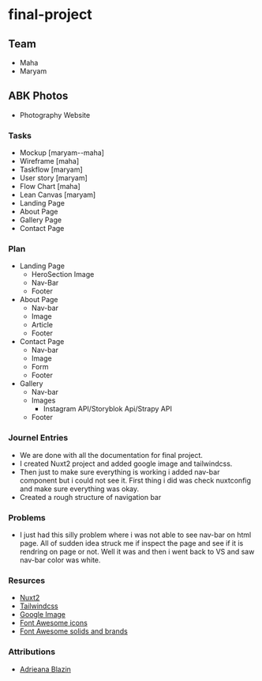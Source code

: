 # final-project

## Team

- Maha
- Maryam

## ABK Photos

- Photography Website

### Tasks

- Mockup [maryam--maha]
- Wireframe [maha]
- Taskflow [maryam]
- User story [maryam]
- Flow Chart [maha]
- Lean Canvas [maryam]
- Landing Page
- About Page
- Gallery Page
- Contact Page

### Plan

- Landing Page
  - HeroSection Image
  - Nav-Bar
  - Footer
- About Page
  - Nav-bar
  - Image
  - Article
  - Footer
- Contact Page
  - Nav-bar
  - Image
  - Form
  - Footer
- Gallery
  - Nav-bar
  - Images
    - Instagram API/Storyblok Api/Strapy API
  - Footer

### Journel Entries

- We are done with all the documentation for final project.
- I created Nuxt2 project and added google image and tailwindcss.
- Then just to make sure everything is working i added nav-bar component but i could not see it. First thing i did was check
  nuxtconfig and make sure everything was okay.
- Created a rough structure of navigation bar

### Problems

- I just had this silly problem where i was not able to see nav-bar on html page. All of sudden idea struck me if
  inspect the page and see if it is rendring on page or not. Well it was and then i went back to VS and saw nav-bar
  color was white.

### Resurces

- [Nuxt2](https://nuxtjs.org/docs/get-started/installation)
- [Tailwindcss](https://tailwindcss.com/docs/guides/nuxtjs)
- [Google Image](https://image.nuxtjs.org/getting-started/installation)
- [Font Awesome icons](https://stackoverflow.com/questions/67866467/how-to-add-font-awesome-to-vue-and-nuxt-js-project)
- [Font Awesome solids and brands](https://levelup.gitconnected.com/nuxt-js-and-fontawesome-a-simple-walk-through-78f35605d841)

### Attributions

- [Adrieana Blazin](https://blazinphoto.com/)
